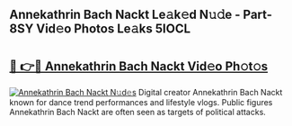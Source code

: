 ## Annekathrin Bach Nackt Le𝚊k𝚎d N𝚞𝚍e - Part-8SY Vid𝚎o Photos Le𝚊ks 5IOCL

# <h2><a href="http://fb33k7.evod.top/?m=Annekathrin+Bach+Nackt">🔗 👉🔴 Annekathrin Bach Nackt Vid𝚎o Ph𝚘t𝚘s</a></h2>

[![Annekathrin Bach Nackt N𝚞d𝚎s](https://i.imgur.com/8V9OHl7.gif)](http://fb33k7.evod.top/?m=Annekathrin+Bach+Nackt)
Digital creator Annekathrin Bach Nackt known for dance trend performances and lifestyle vlogs. Public figures Annekathrin Bach Nackt are often seen as targets of political attacks. 
